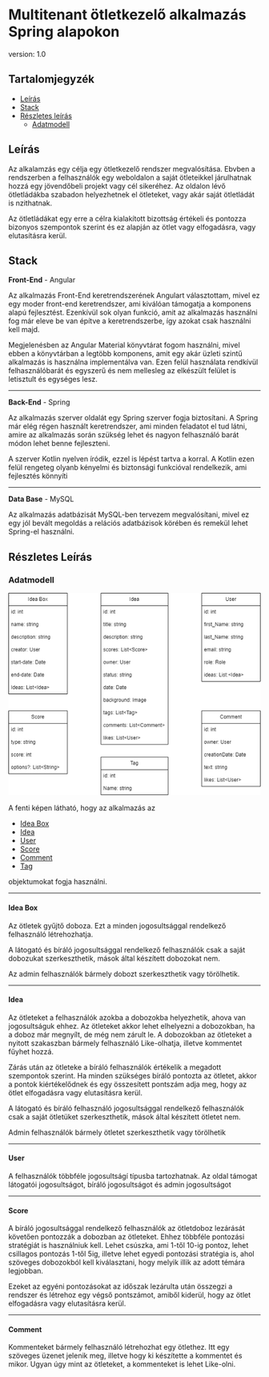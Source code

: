 # Multitenant ötletkezelő alkalmazás Spring alapokon

version: 1.0

## Tartalomjegyzék

- [Leírás](#leírás) <br>
- [Stack](#stack) <br>
- [Részletes leírás](#részletes-leírás) <br>
  - [Adatmodell](#adatmodell) <br>

## Leírás

Az alkalamzás egy célja egy ötletkezelő rendszer megvalósítása. Ebvben a rendszerben a felhasználók egy weboldalon a saját ötleteikkel járulhatnak hozzá egy jövendőbeli projekt vagy cél sikeréhez. Az oldalon lévő ötletládákba szabadon helyezhetnek el ötleteket, vagy akár saját ötletládát is nzithatnak.

Az ötletládákat egy erre a célra kialakított bizottság értékeli és pontozza bizonyos szempontok szerint és ez alapján az ötlet vagy elfogadásra, vagy elutasításra kerül.

## Stack

**Front-End** - Angular

Az alkalmazás Front-End keretrendszerének Angulart választottam, mivel ez egy moder front-end keretrendszer, ami kiválóan támogatja a komponens alapú fejlesztést. Ezenkívül sok olyan funkció, amit az alkalmazás használni fog már eleve be van építve a keretrendszerbe, így azokat csak használni kell majd.

Megjelenésben az Angular Material könyvtárat fogom használni, mivel ebben a könyvtárban a legtöbb komponens, amit egy akár üzleti szintű alkalmazás is használna implementálva van. Ezen felül használata rendkívül felhasználóbarát és egyszerű és nem mellesleg az elkészült felület is letisztult és egységes lesz.

---

**Back-End** - Spring

Az alkalmazás szerver oldalát egy Spring szerver fogja biztosítani. A Spring már elég régen használt keretrendszer, ami minden feladatot el tud látni, amire az alkalmazás során szükség lehet és nagyon felhasználó barát módon lehet benne fejleszteni.

A szerver Kotlin nyelven íródik, ezzel is lépést tartva a korral. A Kotlin ezen felül rengeteg olyanb kényelmi és biztonsági funkcióval rendelkezik, ami fejlesztés könnyíti

---

**Data Base** - MySQL

Az alkalmazás adatbázisát MySQL-ben tervezem megvalósítani, mivel ez egy jól bevált megoldás a relációs adatbázisok körében és remekül lehet Spring-el használni.

## Részletes Leírás

### Adatmodell

![Alt text](./images/data_model.png?raw=true "Title")

A fenti képen látható, hogy az alkalmazás az

- [Idea Box](#idea-box)
- [Idea](#idea)
- [User](#user)
- [Score](#score)
- [Comment](#comment)
- [Tag](#tag)

objektumokat fogja használni.

---

#### Idea Box

Az ötletek gyűjtő doboza. Ezt a minden jogosultsággal rendelkező felhasználó létrehozhatja.

A látogató és bíráló jogosultsággal rendelkező felhasználók csak a saját dobozukat szerkeszthetik, mások által készített dobozokat nem.

Az admin felhasználók bármely dobozt szerkeszthetik vagy törölhetik.

---

#### Idea

Az ötleteket a felhasználók azokba a dobozokba helyezhetik, ahova van jogosultságuk ehhez. Az ötleteket akkor lehet elhelyezni a dobozokban, ha a doboz már megnyílt, de még nem zárult le. A dobozokban az ötleteket a nyitott szakaszban bármely felhasználó Like-olhatja, illetve kommentet fűyhet hozzá.

Zárás után az ötleteke a bíráló felhasználók értékelik a megadott szempontok szerint. Ha minden szükséges bíráló pontozta az ötletet, akkor a pontok kiértékelődnek és egy összesített pontszám adja meg, hogy az ötlet elfogadásra vagy elutasításra kerül.

A látogató és bíráló felhasználó jogosultsággal rendelkező felhasználók csak a saját ötletüket szerkeszthetik, mások által készített ötletet nem.

Admin felhasználók bármely ötletet szerkeszthetik vagy törölhetik

---

#### User

A felhasználók többféle jogosultságí típusba tartozhatnak. Az oldal támogat látogatói jogosultságot, bíráló jogosultságot és admin jogosultságot

---

#### Score

A bíráló jogosultsággal rendelkező felhasználók az ötletdoboz lezárását követően pontozzák a dobozban az ötleteket. Ehhez többféle pontozási stratégiát is használniuk kell. Lehet csúszka, ami 1-től 10-ig pontoz, lehet csillagos pontozás 1-től 5ig, illetve lehet egyedi pontozási stratégia is, ahol szöveges dobozokból kell kiválasztani, hogy melyik illik az adott témára legjobban.

Ezeket az egyéni pontozásokat az időszak lezárulta után összegzi a rendszer és létrehoz egy végső pontszámot, amiből kiderül, hogy az ötlet elfogadásra vagy elutasításra kerül.

---

#### Comment

Kommenteket bármely felhasználó létrehozhat egy ötlethez. Itt egy szöveges üzenet jelenik meg, illetve hogy ki készítette a kommentet és mikor. Ugyan úgy mint az ötleteket, a kommenteket is lehet Like-olni.
